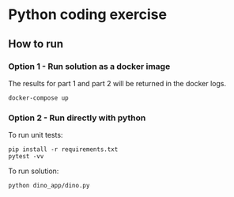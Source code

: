 # Python coding exercise

## How to run

### Option 1 - Run solution as a docker image

The results for part 1 and part 2 will be returned in the docker logs.

```docker-compose up```

### Option 2 - Run directly with python

To run unit tests:
```
pip install -r requirements.txt
pytest -vv
```
To run solution:

```
python dino_app/dino.py
```

